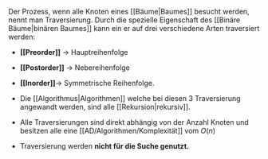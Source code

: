 Der Prozess, wenn alle Knoten eines [[Bäume|Baumes]] besucht werden, nennt man Traversierung.
Durch die spezielle Eigenschaft des [[Binäre Bäume|binären Baumes]] kann ein er auf drei verschiedene Arten traversiert werden:
- **[[Preorder]]** -> Hauptreihenfolge
- **[[Postorder]]** -> Nebereihenfolge
- **[[Inorder]]**-> Symmetrische Reihenfolge.

- Die [[Algorithmus|Algorithmen]] welche bei diesen 3 Traversierung angewandt werden, sind alle [[Rekursion|rekursiv]].
- Alle Traversierungen sind direkt abhängig von der Anzahl Knoten und besitzen alle eine [[AD/Algorithmen/Komplexität]] vom $O(n)$
- Traversierung werden **nicht für die Suche genutzt.**